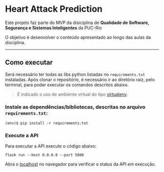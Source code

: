 # Heart Attack Prediction

Este projeto faz parte do MVP da disiciplina de **Qualidade de Software, Segurança e Sistemas Inteligentes** da PUC-Rio 

O objetivo é desenvolver o conteúdo apresentado ao longo das aulas da disciplina.

---
## Como executar 

Será necessário ter todas as libs python listadas no `requirements.txt` instaladas.
Após clonar o repositório, é necessário ir ao diretório raiz, pelo terminal, para poder executar os comandos descritos abaixo.

> É indicado o uso de ambiente virtual do tipo [virtualenv](https://virtualenv.pypa.io/en/latest/installation.html).

### Instale as dependências/bibliotecas, descritas no arquivo `requirements.txt`:
```
(env)$ pip install -r requirements.txt
```

### Execute a API

Para executar a API execute o código abaixo:
```
flask run --host 0.0.0.0 --port 5000
```

Abra o [localhost](http://localhost:5000/#/) no navegador para verificar o status da API em execução.